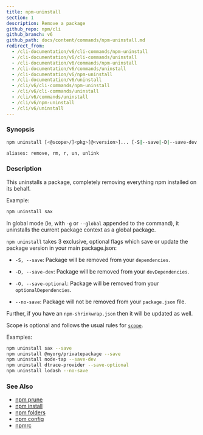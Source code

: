 ```yaml
---
title: npm-uninstall
section: 1
description: Remove a package
github_repo: npm/cli
github_branch: v6
github_path: docs/content/commands/npm-uninstall.md
redirect_from:
  - /cli-documentation/v6/cli-commands/npm-uninstall
  - /cli-documentation/v6/cli-commands/uninstall
  - /cli-documentation/v6/commands/npm-uninstall
  - /cli-documentation/v6/commands/uninstall
  - /cli-documentation/v6/npm-uninstall
  - /cli-documentation/v6/uninstall
  - /cli/v6/cli-commands/npm-uninstall
  - /cli/v6/cli-commands/uninstall
  - /cli/v6/commands/uninstall
  - /cli/v6/npm-uninstall
  - /cli/v6/uninstall
---
```


### Synopsis

```bash
npm uninstall [<@scope>/]<pkg>[@<version>]... [-S|--save|-D|--save-dev|-O|--save-optional|--no-save]

aliases: remove, rm, r, un, unlink
```

### Description

This uninstalls a package, completely removing everything npm installed
on its behalf.

Example:

```bash
npm uninstall sax
```

In global mode (ie, with `-g` or `--global` appended to the command),
it uninstalls the current package context as a global package.

`npm uninstall` takes 3 exclusive, optional flags which save or update
the package version in your main package.json:

* `-S, --save`: Package will be removed from your `dependencies`.

* `-D, --save-dev`: Package will be removed from your `devDependencies`.

* `-O, --save-optional`: Package will be removed from your `optionalDependencies`.

* `--no-save`: Package will not be removed from your `package.json` file.

Further, if you have an `npm-shrinkwrap.json` then it will be updated as
well.

Scope is optional and follows the usual rules for [`scope`](/cli/v6/using-npm/scope).

Examples:
```bash
npm uninstall sax --save
npm uninstall @myorg/privatepackage --save
npm uninstall node-tap --save-dev
npm uninstall dtrace-provider --save-optional
npm uninstall lodash --no-save
```

### See Also

* [npm prune](/cli/v6/commands/npm-prune)
* [npm install](/cli/v6/commands/npm-install)
* [npm folders](/cli/v6/configuring-npm/folders)
* [npm config](/cli/v6/commands/npm-config)
* [npmrc](/cli/v6/configuring-npm/npmrc)
